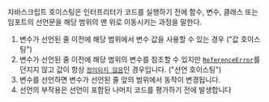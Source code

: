 자바스크립트 호이스팅은 인터프리터가 코드를 실행하기 전에 함수, 변수, 클래스 또는 임포트의 선언문을 해당 범위의 맨 위로 이동시키는 과정을 말한다.

1. 변수가 선언된 줄 이전에 해당 범위에서 변수 값을 사용할 수 있는 경우 ("값 호이스팅")
2. 변수가 선언된 줄 이전에 해당 범위의 변수를 참조할 수 있지만 [`ReferenceError`](https://developer.mozilla.org/ko/docs/Web/JavaScript/Reference/Global_Objects/ReferenceError)를 던지지 않고 값이 항상 [`정의되지 않음`](https://developer.mozilla.org/ko/docs/Web/JavaScript/Reference/Global_Objects/undefined)인 경우입니다. ("선언 호이스팅")
3. 변수를 선언하면 변수가 선언된 줄 앞의 범위에서 동작이 변경됩니다.
4. 선언의 부작용은 선언이 포함된 나머지 코드를 평가하기 전에 발생합니다